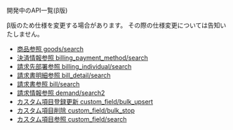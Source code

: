 開発中のAPI一覧(β版)

β版のため仕様を変更する場合があります。
その際の仕様変更については告知いたしません。

- [商品参照 goods/search](goods/search.md)
- [決済情報参照 billing_payment_method/search](billing_payment_method/search.md)
- [請求先部署参照 billing_individual/search](billing_individual/search.md)
- [請求書明細参照 bill_detail/search](bill_detail/search.md)
- [請求書参照 bill/search](bill/search.md)
- [請求情報参照 demand/search2](demand/search2.md)
- [カスタム項目登録更新 custom_field/bulk_upsert](mst_custom_field/bulk_upsert.md)
- [カスタム項目削除 custom_field/bulk_stop](mst_custom_field/bulk_stop.md)
- [カスタム項目参照 custom_field/search](mst_custom_field/search.md)
